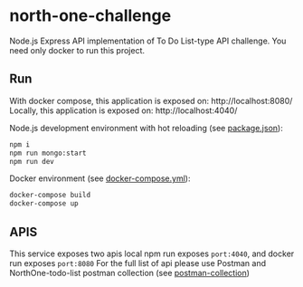# north-one-challenge
Node.js Express API implementation of To Do List-type API challenge.
You need only docker to run this project.

## Run

With docker compose, this application is exposed on: http://localhost:8080/
Locally, this application is exposed on: http://localhost:4040/

Node.js development environment with hot reloading (see [package.json](https://github.com/Virmli/north-one-challenge/blob/main/package.json)):

```bash
npm i
npm run mongo:start
npm run dev
```

Docker environment (see [docker-compose.yml](https://github.com/Virmli/north-one-challenge/blob/main/docker-compose.yml)):

```bash
docker-compose build
docker-compose up
```

## APIS

This service exposes two apis local npm run exposes ``port:4040``, and docker run exposes ``port:8080``
For the full list of api please use Postman and NorthOne-todo-list postman collection (see [postman-collection](url.))

